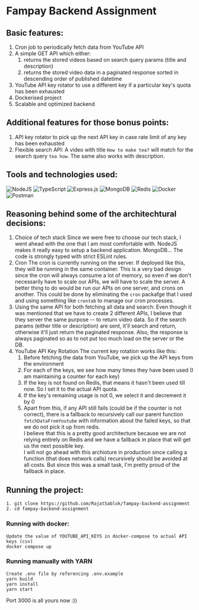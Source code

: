 # Fampay Backend Assignment

## Basic features:

1. Cron job to periodically fetch data from YouTube API
2. A simple GET API which either:
	1. returns the stored videos based on search query params (title and description)
	2. returns the stored video data in a paginated response sorted in descending order of published datetime
3. YouTube API key rotator to use a different key if a particular key's quota has been exhausted
4. Dockerised project 
5. Scalable and optimized backend 

## Additional features for those bonus points:
1. API key rotator to pick up the next API key in case rate limit of any key has been exhausted
2. Flexible search API: A video with title `How to make tea?` will match for the search query `tea how`. The same also works with description.

## Tools and technologies used: 
![NodeJS](https://img.shields.io/badge/node.js-6DA55F?style=for-the-badge&logo=node.js&logoColor=white)
![TypeScript](https://img.shields.io/badge/typescript-%23007ACC.svg?style=for-the-badge&logo=typescript&logoColor=white)
![Express.js](https://img.shields.io/badge/express.js-%23404d59.svg?style=for-the-badge&logo=express&logoColor=%2361DAFB)
![MongoDB](https://img.shields.io/badge/MongoDB-%234ea94b.svg?style=for-the-badge&logo=mongodb&logoColor=white)
![Redis](https://img.shields.io/badge/redis-%23DD0031.svg?style=for-the-badge&logo=redis&logoColor=white)
![Docker](https://img.shields.io/badge/docker-%230db7ed.svg?style=for-the-badge&logo=docker&logoColor=white)
![Postman](https://img.shields.io/badge/Postman-FF6C37?style=for-the-badge&logo=postman&logoColor=white)

## Reasoning behind some of the architechtural decisions:
1. Choice of tech stack
Since we were free to choose our tech stack, I went ahead with the one that I am most comfortable with. NodeJS makes it really easy to setup a backend application. MongoDB...
The code is strongly typed with strict ESLint rules. 
2. Cron
The cron is currently running on the server. If deployed like this, they will be running in the same container. This is a very bad design since the cron will always consume a lot of memory, so even if we don't necessarily have to scale our APIs, we will have to scale the server.
A better thing to do would be run our APIs on one server, and crons on another. This could be done by eliminating the `cron` packafge that I used and using something like `crontab` to manage our cron processes.
3. Using the same API for both fetching all data and search:
Even though it was mentioned that we have to create 2 different APIs, I believe that they server the same purpose -- to return video data. So if the search params (either title or description) are sent, it'll search and return, otherwise it'll just return the paginated response. Also, the response is always paginated so as to not put too much load on the server or the DB. 
4. YouTube API Key Rotation
The current key rotation works like this: 
	1. Before fetching the data from YouTube, we pick up the API keys from the environment 
	2. For each of the keys, we see how many times they have been used (I am maintaining a counter for each key)
	3. If the key is not found on Redis, that means it hasn't been used till now. So I set it to the actual API quota.
	4. If the key's remaining usage is not 0, we select it and decrement it by 0
	5. Apart from this, if any API still fails (could be if the counter is not correct), there is a fallback to recursively call our parent function `fetchDataFromYoutube` with information about the failed keys, so that we do not pick it up from redis.\
I believe that this is a pretty good architecture because we are not relying entirely on Redis and we have a fallback in place that will get us the next possible key.\
I will not go ahead with this archioture in production since calling a function (that does network calls) recursively should be avoided at all costs. But since this was a small task, I'm pretty proud of the fallback in place.

## Running the project:
```
1. git clone https://github.com/RajatSablok/fampay-backend-assignment
2. cd fampay-backend-assignment
```
### Running with docker:
```
Update the value of YOUTUBE_API_KEYS in docker-compose to actual API keys (csv) 
docker compose up
```
### Running manually with YARN
```
Create .env file by referencing .env.example
yarn build
yarn install
yarn start
```
Port 3000 is all yours now :))
